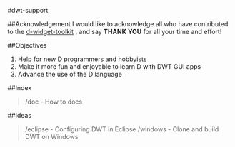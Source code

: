 #dwt-support

##Acknowledgement
I would like to acknowledge all who have contributed to the [d-widget-toolkit](https://www.github.com/d-widget-toolkit/dwt) , and say **THANK YOU** for all your time and effort!

##Objectives
 1. Help for new D programmers and hobbyists
 2. Make it more fun and enjoyable to learn D with DWT GUI apps
 3. Advance the use of the D language
 
##Index

>/doc  -  How to docs

##Ideas

>/eclipse  -  Configuring DWT in Eclipse
/windows  -  Clone and build DWT on Windows
